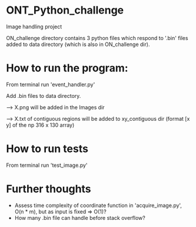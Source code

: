 # ONT_Python_challenge
 Image handling project

ON_challenge directory contains 3 python files which respond to '.bin' files added to data directory (which is also in ON_challenge dir). 

# How to run the program:
From terminal run 'event_handler.py' 

Add .bin files to data directory. 

--> X.png will be added in the Images dir 

--> X.txt of contiguous regions will be added to xy_contiguous dir (format [x y] of the np 316 x 130 array) 

# How to run tests
From terminal run 'test_image.py'

# Further thoughts 
- Assess time complexity of coordinate function in 'acquire_image.py', O(n * m), but as input is fixed => O(1)?
- How many .bin file can handle before stack overflow?
